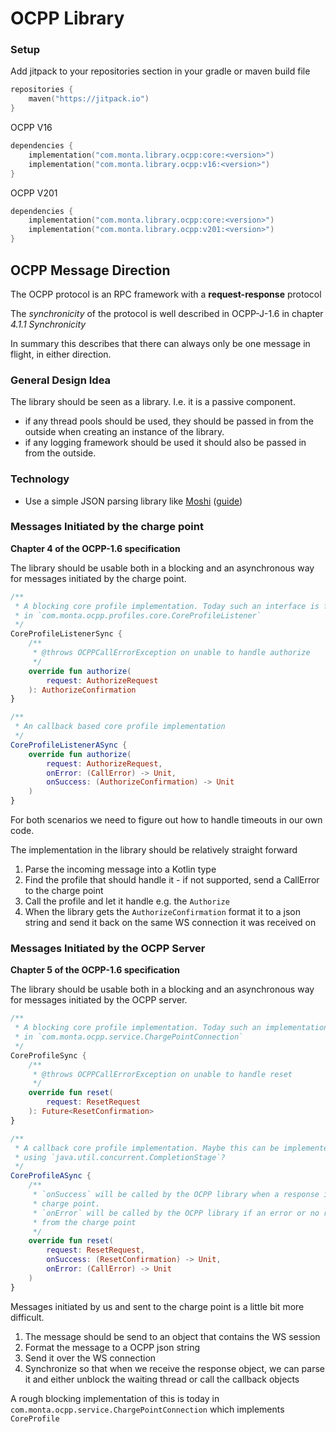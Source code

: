# OCPP Library

### Setup

Add jitpack to your repositories section in your gradle or maven build file

```kotlin
repositories {
    maven("https://jitpack.io")
}
```

OCPP V16

```kotlin
dependencies {
    implementation("com.monta.library.ocpp:core:<version>")
    implementation("com.monta.library.ocpp:v16:<version>")
}
```

OCPP V201

```kotlin
dependencies {
    implementation("com.monta.library.ocpp:core:<version>")
    implementation("com.monta.library.ocpp:v201:<version>")
}
```

## OCPP Message Direction

The OCPP protocol is an RPC framework with a **request-response** protocol

The *synchronicity* of the protocol is well described in OCPP-J-1.6 in chapter *4.1.1 Synchronicity*

In summary this describes that there can always only be one message in flight, in either direction.

### General Design Idea

The library should be seen as a library. I.e. it is a passive component.

* if any thread pools should be used, they should be passed in from the outside when creating an instance of the
  library.
* if any logging framework should be used it should also be passed in from the outside.

### Technology

* Use a simple JSON parsing library
  like [Moshi](https://github.com/square/moshi) ([guide](https://www.baeldung.com/java-json-moshi))

### Messages Initiated by the **charge point**

**Chapter 4 of the OCPP-1.6 specification**

The library should be usable both in a blocking and an asynchronous way for messages initiated by the charge point.

```kotlin
/**
 * A blocking core profile implementation. Today such an interface is found
 * in `com.monta.ocpp.profiles.core.CoreProfileListener`
 */
CoreProfileListenerSync {
    /**
     * @throws OCPPCallErrorException on unable to handle authorize
     */
    override fun authorize(
        request: AuthorizeRequest
    ): AuthorizeConfirmation
}

/**
 * An callback based core profile implementation
 */
CoreProfileListenerASync {
    override fun authorize(
        request: AuthorizeRequest,
        onError: (CallError) -> Unit,
        onSuccess: (AuthorizeConfirmation) -> Unit
    )
}
```

For both scenarios we need to figure out how to handle timeouts in our own code.

The implementation in the library should be relatively straight forward

1. Parse the incoming message into a Kotlin type
2. Find the profile that should handle it - if not supported, send a CallError to the charge point
3. Call the profile and let it handle e.g. the `Authorize`
4. When the library gets the `AuthorizeConfirmation` format it to a json string and send it back on the same WS
   connection it was received on

### Messages Initiated by the **OCPP Server**

**Chapter 5 of the OCPP-1.6 specification**

The library should be usable both in a blocking and an asynchronous way for messages initiated by the OCPP server.

```kotlin
/**
 * A blocking core profile implementation. Today such an implementation is found
 * in `com.monta.ocpp.service.ChargePointConnection`
 */
CoreProfileSync {
    /**
     * @throws OCPPCallErrorException on unable to handle reset
     */
    override fun reset(
        request: ResetRequest
    ): Future<ResetConfirmation>
}

/**
 * A callback core profile implementation. Maybe this can be implemented in a generic way
 * using `java.util.concurrent.CompletionStage`?
 */
CoreProfileASync {
    /**
     * `onSuccess` will be called by the OCPP library when a response is received from the
     * charge point.
     * `onError` will be called by the OCPP library if an error or no response is received
     * from the charge point
     */
    override fun reset(
        request: ResetRequest,
        onSuccess: (ResetConfirmation) -> Unit,
        onError: (CallError) -> Unit
    )
}
```

Messages initiated by us and sent to the charge point is a little bit more difficult.

1. The message should be send to an object that contains the WS session
2. Format the message to a OCPP json string
3. Send it over the WS connection
4. Synchronize so that when we receive the response object, we can parse it and either unblock the waiting thread or
   call the callback objects

A rough blocking implementation of this is today in `com.monta.ocpp.service.ChargePointConnection` which implements
`CoreProfile`

